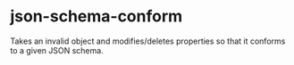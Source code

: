 # json-schema-conform
Takes an invalid object and modifies/deletes properties so that it conforms to a given JSON schema.
